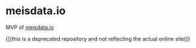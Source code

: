 # meisdata.io
MVP of [meisdata.io](https://meisdata.io/)

{[(this is a deprecated repository and not reflecting the actual online site)]}
